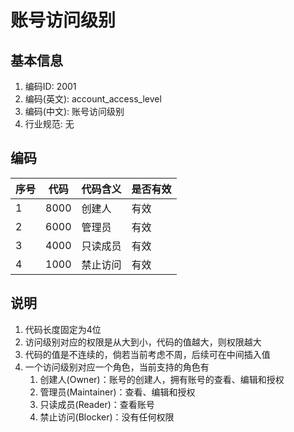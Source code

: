 # 账号访问级别

## 基本信息

1. 编码ID: 2001
2. 编码(英文): account_access_level
3. 编码(中文): 账号访问级别
4. 行业规范: 无

## 编码

| 序号 | 代码 | 代码含义 | 是否有效 |
| ---- | ---- | -------- | -------- |
| 1    | 8000 | 创建人   | 有效     |
| 2    | 6000 | 管理员   | 有效     |
| 3    | 4000 | 只读成员 | 有效     |
| 4    | 1000 | 禁止访问 | 有效     |

## 说明

1. 代码长度固定为4位
2. 访问级别对应的权限是从大到小，代码的值越大，则权限越大
3. 代码的值是不连续的，倘若当前考虑不周，后续可在中间插入值
4. 一个访问级别对应一个角色，当前支持的角色有
   1. 创建人(Owner)：账号的创建人，拥有账号的查看、编辑和授权
   2. 管理员(Maintainer)：查看、编辑和授权
   3. 只读成员(Reader)：查看账号
   4. 禁止访问(Blocker)：没有任何权限
